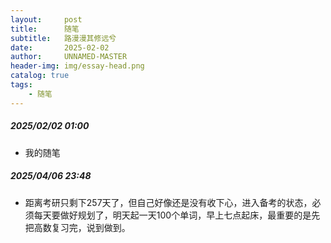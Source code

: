 ```yaml
---
layout:     post
title:      随笔
subtitle:   路漫漫其修远兮
date:       2025-02-02
author:     UNNAMED-MASTER
header-img: img/essay-head.png
catalog: true
tags:
    - 随笔
---
```

##### 2025/02/02 01:00
- 我的随笔

##### 2025/04/06 23:48
- 距离考研只剩下257天了，但自己好像还是没有收下心，进入备考的状态，必须每天要做好规划了，明天起一天100个单词，早上七点起床，最重要的是先把高数复习完，说到做到。





